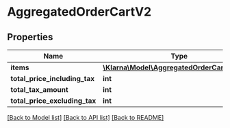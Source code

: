 # AggregatedOrderCartV2

## Properties
Name | Type | Description | Notes
------------ | ------------- | ------------- | -------------
**items** | [**\Klarna\Model\AggregatedOrderCartItemV2[]**](AggregatedOrderCartItemV2.md) |  | [optional] 
**total_price_including_tax** | **int** |  | [optional] 
**total_tax_amount** | **int** |  | [optional] 
**total_price_excluding_tax** | **int** |  | [optional] 

[[Back to Model list]](../README.md#documentation-for-models) [[Back to API list]](../README.md#documentation-for-api-endpoints) [[Back to README]](../README.md)


